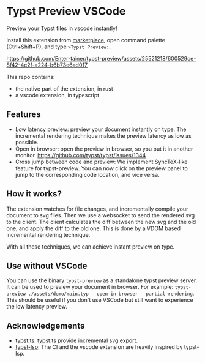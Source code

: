# Typst Preview VSCode

Preview your Typst files in vscode instantly!

Install this extension from [marketplace](https://marketplace.visualstudio.com/items?itemName=mgt19937.typst-preview), open command palette (Ctrl+Shift+P), and type `>Typst Preview:`.

https://github.com/Enter-tainer/typst-preview/assets/25521218/600529ce-8f42-4c2f-a224-b6b73e6ad017

This repo contains:
- the native part of the extension, in rust
- a vscode extension, in typescript

## Features

- Low latency preview: preview your document instantly on type. The incremental rendering technique makes the preview latency as low as possible.
- Open in browser: open the preview in browser, so you put it in another monitor. https://github.com/typst/typst/issues/1344
- Cross jump between code and preview: We implement SyncTeX-like feature for typst-preview. You can now click on the preview panel to jump to the corresponding code location, and vice versa.

## How it works?

The extension watches for file changes, and incrementally compile your document to svg files. Then we use a websocket to send the rendered svg to the client. The client calculates the diff between the new svg and the old one, and apply the diff to the old one. This is done by a VDOM based incremental rendering technique.

With all these techniques, we can achieve instant preview on type.

## Use without VSCode

You can use the binary `typst-preview` as a standalone typst preview server. It can be used to preview your document in browser. For example: `typst-preview ./assets/demo/main.typ --open-in-browser --partial-rendering`. This should be useful if you don't use VSCode but still want to experience the low latency preview.

## Acknowledgements

- [typst.ts](https://github.com/Myriad-Dreamin/typst.ts): typst.ts provide incremental svg export.
- [typst-lsp](https://github.com/nvarner/typst-lsp): The CI and the vscode extension are heavily inspired by typst-lsp.
